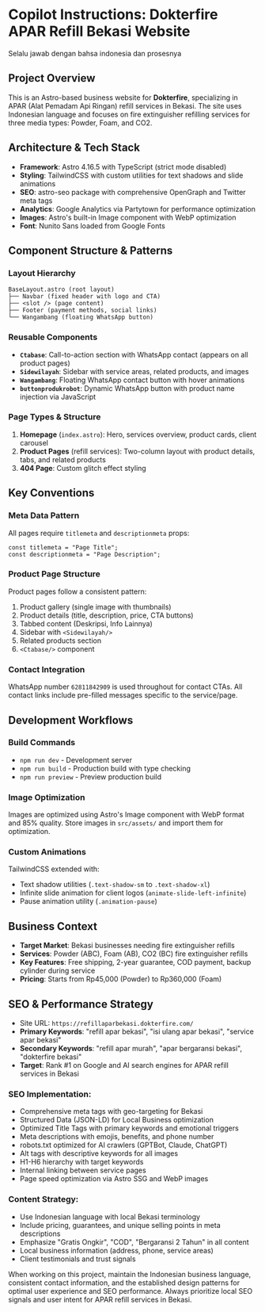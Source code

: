 # Copilot Instructions: Dokterfire APAR Refill Bekasi Website

Selalu jawab dengan bahsa indonesia dan prosesnya

## Project Overview
This is an Astro-based business website for **Dokterfire**, specializing in APAR (Alat Pemadam Api Ringan) refill services in Bekasi. The site uses Indonesian language and focuses on fire extinguisher refilling services for three media types: Powder, Foam, and CO2.

## Architecture & Tech Stack
- **Framework**: Astro 4.16.5 with TypeScript (strict mode disabled)
- **Styling**: TailwindCSS with custom utilities for text shadows and slide animations
- **SEO**: astro-seo package with comprehensive OpenGraph and Twitter meta tags
- **Analytics**: Google Analytics via Partytown for performance optimization
- **Images**: Astro's built-in Image component with WebP optimization
- **Font**: Nunito Sans loaded from Google Fonts

## Component Structure & Patterns

### Layout Hierarchy
```
BaseLayout.astro (root layout)
├── Navbar (fixed header with logo and CTA)
├── <slot /> (page content)
├── Footer (payment methods, social links)
└── Wangambang (floating WhatsApp button)
```

### Reusable Components
- **`Ctabase`**: Call-to-action section with WhatsApp contact (appears on all product pages)
- **`Sidewilayah`**: Sidebar with service areas, related products, and images
- **`Wangambang`**: Floating WhatsApp contact button with hover animations
- **`buttonprodukrobot`**: Dynamic WhatsApp button with product name injection via JavaScript

### Page Types & Structure
1. **Homepage** (`index.astro`): Hero, services overview, product cards, client carousel
2. **Product Pages** (refill services): Two-column layout with product details, tabs, and related products
3. **404 Page**: Custom glitch effect styling

## Key Conventions

### Meta Data Pattern
All pages require `titlemeta` and `descriptionmeta` props:
```astro
const titlemeta = "Page Title";
const descriptionmeta = "Page Description";
```

### Product Page Structure
Product pages follow a consistent pattern:
1. Product gallery (single image with thumbnails)
2. Product details (title, description, price, CTA buttons)
3. Tabbed content (Deskripsi, Info Lainnya)
4. Sidebar with `<Sidewilayah/>`
5. Related products section
6. `<Ctabase/>` component

### Contact Integration
WhatsApp number `62811842909` is used throughout for contact CTAs. All contact links include pre-filled messages specific to the service/page.

## Development Workflows

### Build Commands
- `npm run dev` - Development server
- `npm run build` - Production build with type checking
- `npm run preview` - Preview production build

### Image Optimization
Images are optimized using Astro's Image component with WebP format and 85% quality. Store images in `src/assets/` and import them for optimization.

### Custom Animations
TailwindCSS extended with:
- Text shadow utilities (`.text-shadow-sm` to `.text-shadow-xl`)
- Infinite slide animation for client logos (`animate-slide-left-infinite`)
- Pause animation utility (`.animation-pause`)

## Business Context
- **Target Market**: Bekasi businesses needing fire extinguisher refills
- **Services**: Powder (ABC), Foam (AB), CO2 (BC) fire extinguisher refills
- **Key Features**: Free shipping, 2-year guarantee, COD payment, backup cylinder during service
- **Pricing**: Starts from Rp45,000 (Powder) to Rp360,000 (Foam)

## SEO & Performance Strategy
- Site URL: `https://refillaparbekasi.dokterfire.com/`
- **Primary Keywords**: "refill apar bekasi", "isi ulang apar bekasi", "service apar bekasi"
- **Secondary Keywords**: "refill apar murah", "apar bergaransi bekasi", "dokterfire bekasi"
- **Target**: Rank #1 on Google and AI search engines for APAR refill services in Bekasi

### SEO Implementation:
- Comprehensive meta tags with geo-targeting for Bekasi
- Structured Data (JSON-LD) for Local Business optimization
- Optimized Title Tags with primary keywords and emotional triggers
- Meta descriptions with emojis, benefits, and phone number
- robots.txt optimized for AI crawlers (GPTBot, Claude, ChatGPT)
- Alt tags with descriptive keywords for all images
- H1-H6 hierarchy with target keywords
- Internal linking between service pages
- Page speed optimization via Astro SSG and WebP images

### Content Strategy:
- Use Indonesian language with local Bekasi terminology
- Include pricing, guarantees, and unique selling points in meta descriptions
- Emphasize "Gratis Ongkir", "COD", "Bergaransi 2 Tahun" in all content
- Local business information (address, phone, service areas)
- Client testimonials and trust signals

When working on this project, maintain the Indonesian business language, consistent contact information, and the established design patterns for optimal user experience and SEO performance. Always prioritize local SEO signals and user intent for APAR refill services in Bekasi.